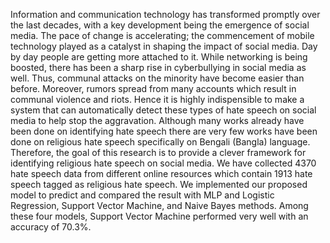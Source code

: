 Information and communication technology has transformed promptly over
the last decades, with a key development being the emergence of social
media. The pace of change is accelerating; the commencement of mobile
technology played as a catalyst in shaping the impact of social media. Day by
day people are getting more attached to it. While networking is being
boosted, there has been a sharp rise in cyberbullying in social media as well.
Thus, communal attacks on the minority have become easier than before.
Moreover, rumors spread from many accounts which result in communal
violence and riots. Hence it is highly indispensible to make a system that can
automatically detect these types of hate speech on social media to help stop
the aggravation. Although many works already have been done on
identifying hate speech there are very few works have been done on religious
hate speech specifically on Bengali (Bangla) language. Therefore, the goal of
this research is to provide a clever framework for identifying religious hate
speech on social media. We have collected 4370 hate speech data from
different online resources which contain 1913 hate speech tagged as religious
hate speech. We implemented our proposed model to predict and compared
the result with MLP and Logistic Regression, Support Vector Machine, and
Naive Bayes methods. Among these four models, Support Vector Machine
performed very well with an accuracy of 70.3%.
